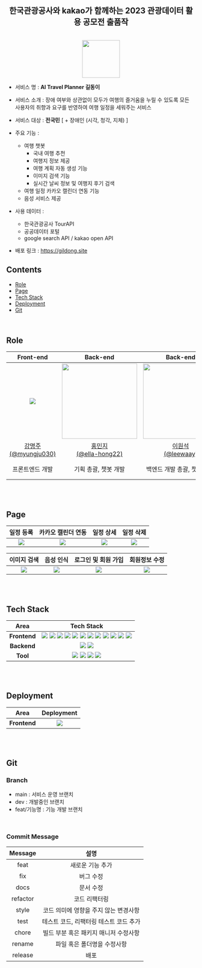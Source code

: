 <div align="center">
  <h2>한국관광공사와 kakao가 함께하는 
 2023 관광데이터 활용 공모전 출품작</h2>

 <br/>

  <img src="https://github.com/GIL-DONG/gil-dong-project-client/assets/96197310/823746fa-dcc8-4085-a546-44e24544e38e" width="100px" height="100px"/>

  <br/>

</div>
  
- 서비스 명 : **AI Travel Planner 길동이**
- 서비스 소개 : 장애 여부와 상관없이 모두가 여행의 즐거움을 누릴 수 있도록 모든 사용자의 취향과 요구를 반영하여 여행 일정을 세워주는 서비스
- 서비스 대상 : **전국민** [ + 장애인 (시각, 청각, 지체) ]

- 주요 기능 :
  - 여행 챗봇
    - 국내 여행 추천
    - 여행지 정보 제공
    - 여행 계획 자동 생성 기능
    - 이미지 검색 기능
    - 실시간 날씨 정보 및 여행지 후기 검색
  - 여행 일정 카카오 캘린더 연동 기능
  - 음성 서비스 제공
- 사용 데이터 :
  - 한국관광공사 TourAPI
  - 공공데이터 포털
  - google search API / kakao open API
- 배포 링크 : https://gildong.site
  <br />

## Contents

- [Role](#role)
- [Page](#page)
- [Tech Stack](#tech-stack)
- [Deployment](#Deployment)
- [Git](#git)

<br />

## Role

<div align="center">

|                             Front-end                             |                                           Back-end                                            |                                           Back-end                                            |                                           Back-end                                            |
| :---------------------------------------------------------------: | :-------------------------------------------------------------------------------------------: | :-------------------------------------------------------------------------------------------: | :-------------------------------------------------------------------------------------------: |
| <img src="https://avatars.githubusercontent.com/u/96197310?v=4" > | <img src="https://avatars.githubusercontent.com/u/72532377?v=4" width="200px" height="200px"> | <img src="https://avatars.githubusercontent.com/u/86283443?v=4" width="200px" height="200px"> | <img src="https://avatars.githubusercontent.com/u/97862180?v=4" width="200px" height="200px"> |
|     [강명주<br/>(@myungju030)](https://github.com/myungju030)     |                  [홍민지<br/>(@ella-hong22)](https://github.com/ella-hong22)                  |                      [이원석<br/>(@leewaay)](https://github.com/leewaay)                      |                  [이준엽<br/>(@Makeitshort)](https://github.com/Makeitshort)                  |
|                          프론트엔드 개발                          |                                     기획 총괄, 챗봇 개발                                      |                                  백엔드 개발 총괄, 챗봇 개발                                  |                              데이터베이스 관리, 이미지 검색 개발                              |

</div>
<br/>
<br/>

## Page

|                                                      일정 등록                                                       |                                                  카카오 캘린더 연동                                                  |                                                      일정 상세                                                       |                                                      일정 삭제                                                       |
| :------------------------------------------------------------------------------------------------------------------: | :------------------------------------------------------------------------------------------------------------------: | :------------------------------------------------------------------------------------------------------------------: | :------------------------------------------------------------------------------------------------------------------: |
| <img src="https://github.com/GIL-DONG/gil-dong-project-client/assets/96197310/df857d68-f216-4e8e-a624-0b1788ec08a1"> | <img src="https://github.com/GIL-DONG/gil-dong-project-client/assets/96197310/9c892f34-56b8-41a2-9bd0-a08a2b8f9d41"> | <img src="https://github.com/GIL-DONG/gil-dong-project-client/assets/96197310/442cb415-2529-48bc-aeef-d667695b3452"> | <img src="https://github.com/GIL-DONG/gil-dong-project-client/assets/96197310/6d5eb6ac-cdbe-4143-92a2-ff27688b579b"> |

|                                                     이미지 검색                                                      |                                                      음성 인식                                                       |                                                 로그인 및 회원 가입                                                  |                                                    회원정보 수정                                                     |
| :------------------------------------------------------------------------------------------------------------------: | :------------------------------------------------------------------------------------------------------------------: | :------------------------------------------------------------------------------------------------------------------: | :------------------------------------------------------------------------------------------------------------------: |
| <img src="https://github.com/GIL-DONG/gil-dong-project-client/assets/96197310/9f032db4-0031-47ec-8497-828fb00326ba"> | <img src="https://github.com/GIL-DONG/gil-dong-project-client/assets/96197310/e0bdfc10-2ccf-4e7f-aa53-a42340a4050b"> | <img src="https://github.com/GIL-DONG/gil-dong-project-client/assets/96197310/bae00e0e-1cb9-4736-b2c9-0d1ec1b2fba5"> | <img src="https://github.com/GIL-DONG/gil-dong-project-client/assets/96197310/a4025fd7-129f-4313-9214-1bb559f14098"> |

<br />
<br/>

## Tech Stack

<div align =center>

|     Area     |                                                                                                                                                                                                                                                                                                                                                                                                                                                                                                                                                                                                                                       Tech Stack                                                                                                                                                                                                                                                                                                                                                                                                                                                                                                                                                                                                                                        |
| :----------: | :-------------------------------------------------------------------------------------------------------------------------------------------------------------------------------------------------------------------------------------------------------------------------------------------------------------------------------------------------------------------------------------------------------------------------------------------------------------------------------------------------------------------------------------------------------------------------------------------------------------------------------------------------------------------------------------------------------------------------------------------------------------------------------------------------------------------------------------------------------------------------------------------------------------------------------------------------------------------------------------------------------------------------------------------------------------------------------------------------------------------------------------------------------------------------------------------------------------------------------------------------------------------------------------: |
| **Frontend** | <img src="https://img.shields.io/badge/TypeScript-3178C6.svg?style=for-the-badge&logo=TypeScript&logoColor=black"> <img src="https://img.shields.io/badge/-vite-FFD22A?style=for-the-badge&logo=vite&logoColor=white"> <img src="https://img.shields.io/badge/react-61DAFB?style=for-the-badge&logo=react&logoColor=black"> <img src="https://img.shields.io/badge/Axios-5A29E4.svg?&style=for-the-badge&logo=axios&logoColor=white"> <img src="https://img.shields.io/badge/React Router-CA4245.svg?&style=for-the-badge&logo=reactrouter&logoColor=white"> <img src="https://img.shields.io/badge/RECOIL-3578E5?&style=for-the-badge&logo=recoil&logoColor=white"> <img src="https://img.shields.io/badge/Sass-CC6699?&style=for-the-badge&logo=Sass&logoColor=white"> <img src="https://img.shields.io/badge/reactIcons-e91e63?&style=for-the-badge&logoColor=white"> <img src="https://img.shields.io/badge/ESLINT-4B32C3?&style=for-the-badge&logo=ESLint&logoColor=white"> <img src="https://img.shields.io/badge/PRETTIER-F7B93E?&style=for-the-badge&logo=Prettier&logoColor=white"> <img src="https://img.shields.io/badge/husky-285f77?&style=for-the-badge&logoColor=white"> <img src="https://img.shields.io/badge/lintStaged-4daad4?&style=for-the-badge&logoColor=white"> |
| **Backend**  |                                                                                                                                                                                                                                                                                                                                                                                                                                                                                                                           <img src="https://img.shields.io/badge/python-3776AB.svg?style=for-the-badge&logo=python&logoColor=white"> <img src="https://img.shields.io/badge/elasticsearch-005571.svg?style=for-the-badge&logo=elasticsearch&logoColor=white">                                                                                                                                                                                                                                                                                                                                                                                                                                                                                                                           |
|   **Tool**   |                                                                                                                                                                                                                                                                                                                                                                                                                      <img src="https://img.shields.io/badge/notion-000000.svg?style=for-the-badge&logo=notion&logoColor=white"> <img src="https://img.shields.io/badge/figma-F24E1E.svg?style=for-the-badge&logo=figma&logoColor=white"> <img src="https://img.shields.io/badge/postman-FF6C37.svg?style=for-the-badge&logo=postman&logoColor=white"> <img src="https://img.shields.io/badge/discord-5865F2.svg?style=for-the-badge&logo=discord&logoColor=white">                                                                                                                                                                                                                                                                                                                                                                                                                      |

</div>
<br />
<br/>

## Deployment

|     Area     |                                                      Deployment                                                      |
| :----------: | :------------------------------------------------------------------------------------------------------------------: |
| **Frontend** | <img src="https://github.com/GIL-DONG/gil-dong-project-client/assets/96197310/020bd094-adaa-4608-bfcc-3e0ce7d15341"> |

<br />
<br/>

## Git

### Branch

- main : 서비스 운영 브랜치
- dev : 개발중인 브랜치
- feat/기능명 : 기능 개발 브랜치

<br/>

### Commit Message

| Message  |                  설명                  |
| :------: | :------------------------------------: |
|   feat   |            새로운 기능 추가            |
|   fix    |               버그 수정                |
|   docs   |               문서 수정                |
| refactor |             코드 리팩터링              |
|  style   | 코드 의미에 영향을 주지 않는 변경사항  |
|   test   | 테스트 코드, 리팩터링 테스트 코드 추가 |
|  chore   | 빌드 부분 혹은 패키지 매니저 수정사항  |
|  rename  |      파일 혹은 폴더명을 수정사항       |
| release  |                  배포                  |
